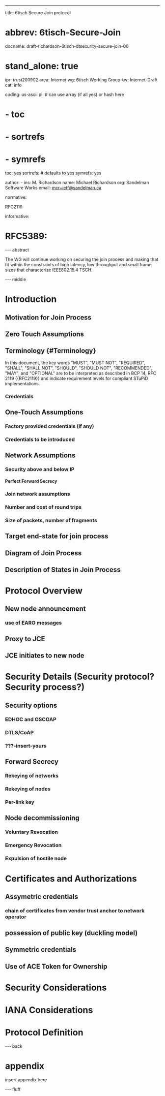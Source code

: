 ---
title: 6tisch Secure Join protocol
# abbrev: 6tisch-Secure-Join
docname: draft-richardson-6tisch-dtsecurity-secure-join-00

# stand_alone: true

ipr: trust200902
area: Internet
wg: 6tisch Working Group
kw: Internet-Draft
cat: info

coding: us-ascii
pi:    # can use array (if all yes) or hash here
#  - toc
#  - sortrefs
#  - symrefs
  toc: yes
  sortrefs:   # defaults to yes
  symrefs: yes

author:
      -
        ins: M. Richardson
        name: Michael Richardson
        org: Sandelman Software Works
        email: mcr+ietf@sandelman.ca


normative:

  RFC2119:

informative:

#  RFC5389:

--- abstract

The WG will continue working on securing the join process and making that fit within the constraints of high latency, low throughput and small frame sizes that characterize IEEE802.15.4 TSCH.

--- middle

# Introduction
## Motivation for Join Process
## Zero Touch Assumptions
## Terminology          {#Terminology}

In this document, the key words "MUST", "MUST NOT", "REQUIRED",
"SHALL", "SHALL NOT", "SHOULD", "SHOULD NOT", "RECOMMENDED", "MAY",
and "OPTIONAL" are to be interpreted as described in BCP 14, RFC 2119
{{RFC2119}} and indicate requirement levels for compliant STuPiD
implementations.

### Credentials
## One-Touch Assumptions
### Factory provided credentials (if any)
### Credentials to be introduced
## Network Assumptions
### Security above and below IP
#### Perfect Forward Secrecy
### Join network assumptions
### Number and cost of round trips
### Size of packets, number of fragments
## Target end-state for join process
## Diagram of Join Process
## Description of States in Join Process
# Protocol Overview
## New node announcement
### use of EARO messages
## Proxy to JCE
## JCE initiates to new node
# Security Details (Security protocol? Security process?)
## Security options
### EDHOC and OSCOAP
### DTLS/CoAP
### ???-insert-yours
## Forward Secrecy
### Rekeying of networks
### Rekeying of nodes
### Per-link key
## Node decommissioning
### Voluntary Revocation
### Emergency Revocation
### Expulsion of hostile node
# Certificates and Authorizations
## Assymetric credentials
### chain of certificates from vendor trust anchor to network operator
## possession of public key (duckling model)
## Symmetric credentials
## Use of ACE Token for Ownership
# Security Considerations
# IANA Considerations

# Protocol Definition

--- back

# appendix

insert appendix here

--- fluff